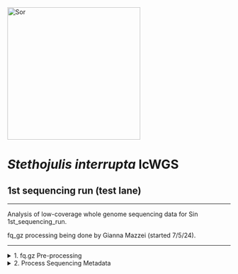 <img src="https://inaturalist-open-data.s3.amazonaws.com/photos/236392150/original.jpg" alt="Sor" width="300"/>

# _Stethojulis interrupta_ lcWGS

## 1st sequencing run (test lane)
---
Analysis of low-coverage whole genome sequencing data for Sin 1st_sequencing_run.

fq_gz processing being done by Gianna Mazzei (started 7/5/24).

---

<details><summary>1. fq.gz Pre-processing</summary>
	
## 1. fq.gz Pre-processing
This portion follows the instructions on [this repo](https://github.com/philippinespire/pire_fq_gz_processing).

→ (*) _denotes steps with MultiQC Report Analyses_

<details><summary>0. Set-up</summary>
<p>

## 0. Set-up

Began by making a new repo on Github titled "pire_stethojulis_interrupta_lcwgs" 

Then went to my terminal and cloned the repo
```
[hpc-0356@wahab-01 ~]$ cd /archive/carpenterlab/pire/
[hpc-0356@wahab-01 pire]$ git clone {https://github.com/philippinespire/pire_stethojulis_interrupta_lcwgs}
```
Get a .gitignore file from another PIRE species repo and copy it here, then push this file to github.
```
[hpc-0356@wahab-01 pire]$ cd pire_stethojulis_interrupta_lcwgs
[hpc-0356@wahab-01 pire_stethojulis_interrupta_lcwgs]$ cp ../pire_taeniamia_zosterophora_lcwgs/.gitignore .
[hpc-0356@wahab-01 pire_stethojulis_interrupta_lcwgs]$ git pull
[hpc-0356@wahab-01 pire_stethojulis_interrupta_lcwgs]$ git add .gitignore
[hpc-0356@wahab-01 pire_stethojulis_interrupta_lcwgs]$ git commit -m "add gitignore"
[hpc-0356@wahab-01 pire_stethojulis_interrupta_lcwgs]$ git push
```
Make 1st sequencing run directory
```
[hpc-0356@wahab-01 pire_stethojulis_interrupta_lcwgs]$ mkdir 1st_sequencing_run
```
</p>

---
</details>

<details><summary>1. Get raw data</summary>
<p>

## 1. Get raw data

```
[hpc-0356@wahab-01 pire_stethojulis_interrupta_lcwgs]$ rsync -r /archive/carpenterlab/pire/downloads/stethojulis_interrupta/1st_sequencing_run-lcwgs/fq_raw 1st_sequencing_run
```

</p>

---
</details>

<details><summary>2. Proofread the decode file</summary>
<p>

## 2. Proofread the decode file

```
[hpc-0356@wahab-01 fq_raw]$ cat Sin_lcwgs-testlane_SequenceNameDecode.tsv
```
Checked that I have sequencing data for all individuals in the decode file:
```
salloc
bash

[hpc-0356@d5-w6420b-23 fq_raw]$ ls *1.fq.gz | wc -l 
				ls *2.fq.gz | wc -l 
90
90
```
Number of lines:
```
[hpc-0356@d5-w6420b-23 fq_raw]$ wc -l Sin_lcwgs-testlane_SequenceNameDecode.tsv
89 Sin_lcwgs-testlane_SequenceNameDecode.tsv
```
Are there duplicates?
```
[hpc-0356@d5-w6420b-23 fq_raw]$ cat Sin_lcwgs-testlane_SequenceNameDecode.tsv| sort | uniq | wc -l
89
```
***Skip steps 3 and 4***

---
</details>

<details><summary>5. Perform a renaming dry run</summary>

## 5. Perform a renaming dry run

```
[hpc-0356@d1-w6420a-23 fq_raw]$ bash /home/e1garcia/shotgun_PIRE/pire_fq_gz_processing/renameFQGZ.bash Sin_lcwgs-testlane_SequenceNameDecode.tsv
```
---

</details>

<details><summary>6. Rename the files</summary>
	
## 6. Rename the files
```
[hpc-0356@d1-w6420a-23 fq_raw]$ bash /home/e1garcia/shotgun_PIRE/pire_fq_gz_processing/renameFQGZ.bash Sin_lcwgs-testlane_SequenceNameDecode.tsv rename
```
---

</details>

<details><summary>7. Check the quality of raw data (*)</summary>

## 7. Check the quality of raw data (*)

Execute `Multi_FASTQC.sh`:
```
[hpc-0356@d5-w6420b-23 1st_sequencing_run]$ sbatch /home/e1garcia/shotgun_PIRE/pire_fq_gz_processing/Multi_FASTQC.sh "fq_raw" "fqc_raw_report"  "fq.gz"
Submitted batch job 3347515
```

### MultiQC output (fq_raw/fqc_raw_report.html):
* Overall, Albatross samples have much higher read counts
	* The Undetermined library has 166.8 million reads
	* Proportion of Undetermined Reads: 0.177
 * Almost all samples are failing Per Base Sequence Content
 * At this point, there are many overrepresented sequences (almost all failed) as well as high adapter content (all failed)

```
‣ % duplication - 
	• Alb: 20 - 50.1%
 	• Contemp: 0 - 16.6%
	• Undertermined: 34.9 - 35.8%
‣ GC content - 
	• Alb: 42 - 54%, 62%: [Sin-APnd_005-Ex1-4B-lcwgs-1-1.2]
 	• Contemp: 43 - 54%
	• Undetermined: 47 - 54%
‣ number of reads - 
	• Alb: 3.3 - 62.8 mil
 	• Contemp: 0 - 7.2 mil
	• Undetermined: 166.8 mil
```
---

</details>

<details><summary>8. First trim (*)</summary>
<p>

## 8. First trim (*)
	
```
[hpc-0356@wahab-01 1st_sequencing_run]$ sbatch /home/e1garcia/shotgun_PIRE/pire_fq_gz_processing/runFASTP_1st_trim.sbatch fq_raw fq_fp1
Submitted batch job 3349635
```

### Review the FastQC output (fq_fp1/1st_fastp_report.html):
After 1st trim:
* `Sin-CPnd_016-Ex1-1E-lcwgs-1-1` has only 24 reads
* After filtering, GC content appears to have stabilized, except for `Sin-CPnd_016-Ex1-1E-lcwgs-1-1`. This volatility is likely from the low read count.

```  
‣ % duplication - 
    	• Albatross: 1.3 - 8.4%, 17.4%: [Sin-APnd_023-Ex1-6D], 23.7%: [Sin-APnd_006-Ex1-4C]
	• Contemporary: 0.0 - 6.9% 
	• Undetermined: 1.7%
‣ GC content -
    	• Albatross: 36.9 - 40.4%
	• Contemporary: 39.4 - 44.8%
	• Undetermined:39.2%
‣ passing filter - 
    	• Albatross: 66.9%: [Sin-APnd_005-Ex1-4B], 89.4 - 94.6%
	• Contemporary: 84.6 - 95.9%
	• Undetermined: 73.0%
‣ % adapter - 
    	• Albatross: 82.3 - 96.2%
	• Contemporary: 48.7 - 93.4%
	• Undetermined: 83.6%
‣ number of reads - 
    	• Albatross: 0 - 125.5 mil
	• Contemporary: 0 - 14.4 mil
	• Undetermined: 333.5 mil
```

---
</details>

<details><summary>9. Remove duplicates with clumpify (*)</summary>
<p>

## 9. Remove duplicates with clumpify (*)

### 9a. Remove duplicates
 ```
[hpc-0356@wahab-01 1st_sequencing_run]$ bash /home/e1garcia/shotgun_PIRE/pire_fq_gz_processing/runCLUMPIFY_r1r2_array.bash fq_fp1 fq_fp1_clmp /scratch/hpc-0356 20
Submitted batch job 3349789
```

### 9c. Check duplicate removal success

Clumpify Successfully worked on all samples
```
[hpc-0356@wahab-01 1st_sequencing_run]$ salloc
[hpc-0356@d6-w6420b-07 1st_sequencing_run]$ enable_lmod
[hpc-0356@d6-w6420b-07 1st_sequencing_run]$ module load container_env R/4.3 
[hpc-0356@d4-w6420b-07 1st_sequencing_run]$ crun R < /home/e1garcia/shotgun_PIRE/pire_fq_gz_processing/checkClumpify_EG.R --no-save
[hpc-0356@d6-w6420b-07 1st_sequencing_run]$ exit
```
### 9d. Clean the scratch drive
```
[hpc-0356@wahab-01 1st_sequencing_run]$ sbatch /home/e1garcia/shotgun_PIRE/pire_fq_gz_processing/cleanSCRATCH.sbatch /scratch/hpc-0356 "*clumpify*temp*"
Submitted batch job 3349945
```
### 9e. Generate metadata on deduplicated FASTQ files (*)
```
[hpc-0356@wahab-01 1st_sequencing_run]$ sbatch /home/e1garcia/shotgun_PIRE/pire_fq_gz_processing/Multi_FASTQC.sh "fq_fp1_clmp" "fqc_clmp_report"  "fq.gz"
Submitted batch job 3349946
```

**Results** (fq_fp1_clmp/fqc_clmp_report.html): 
* `Sin-CPnd_016-Ex1-1E-lcwgs-1-1` still very volatile on Per Sequence GC Content -> low read count
* Still quite a few overrepresented sequences
* % duplication going down

```
‣ % duplication - 
    • Alb: 1.8 - 6.4%
    • Contemp: 0 - 1.3%
    • Undetermined: 4.7%
‣ GC content - 
    • Alb: 36 - 41%
    • Contemp: 39 - 44%
    • Undetermined: 40%
‣ length - 
    • Alb: 77 - 88 bp
    • Contemp: 81 - 130 bp
    • Undetermined: 85 bp
‣ number of reads -
    • Alb: 2.5 - 37.8 mil
    • Contemp: 0 - 1.7 mil, 6.3 mil: [Sin-CPnd_088-Ex1-2D]
    • Undetermined: 83.3 mil
```
</p>

---
</details>


<details><summary>10. Second trim (*)</summary>
<p>

## 10. Second trim (*)
 
```
[hpc-0356@wahab-01 1st_sequencing_run]$ sbatch /home/e1garcia/shotgun_PIRE/pire_fq_gz_processing/runFASTP_2.sbatch fq_fp1_clmp fq_fp1_clmp_fp2 33
Submitted batch job 3350043
```

### Review the FastQC output (fq_fp1_clmp_fp2/2nd_fastp_report.html):
After 2nd trim:
* Duplication dropped
* % passing filter is high (96%+), besides `Undetermined` and `Sin-CPnd_016-Ex1-1E` in the high 80s
* Everything is looking normal, besides `Sin-CPnd_016-Ex1-1E-lcwgs-1-1`. This individual has a low number of reads (22) which is manifesting as volatility on graphs displaying Insert Size Distribution, Sequence Quality, and GC Content.

```
‣ % duplication -
	• Alb: 0.2 - 5.5%
	• Contemp: 0.0 - 0.3%
	• Undetermined: 0.4%
‣ GC content -
	• Alb: 36.9 - 41.1%
	• Contemp: 39.5 - 44.7%
	• Undetermined: 39.4%
‣ passing filter -
	• Alb: 96.1 - 97.7%
	• Contemp: 81.8: [Sin-CPnd_016-Ex1-1E], 96.6 - 98.6%
	• Undetermined: 89.6%
‣ % adapter -
	• Alb: 2.3 - 2.5%
	• Contemp: 0.0 - 2.8%
	• Undetermined: 2.5%
‣ number of reads -
	• Alb: 5.0 - 75.6 mil
	• Contemp: 0.0 - 3.4 mil, 12.6 mil: [Sin-CPnd_088-Ex1-2D]
	• Undetermined: 166.5 mil
```

---
</details>

<details><summary>11. Decontaminate files (*)</summary>
<p>

## 11. Decontaminate files (*)

<details><summary>11a. Run fastq_screen</summary>
	
### 11a. Run fastq_screen

```
[hpc-0356@wahab-01 1st_sequencing_run]$ bash
[hpc-0356@wahab-01 1st_sequencing_run]$ fqScrnPATH=/home/e1garcia/shotgun_PIRE/pire_fq_gz_processing/runFQSCRN_6.bash
indir=fq_fp1_clmp_fp2
[hpc-0356@wahab-01 1st_sequencing_run]$ outdir=/scratch/hpc-0356/fq_fp1_clmp_fp2_fqscrn
nodes=20
[hpc-0356@wahab-01 1st_sequencing_run]$ bash $fqScrnPATH $indir $outdir $nodes
```
---

</details>

<details><summary>11b. Check for Errors</summary>
	
### 11b. Check for Errors

```
[hpc-0356@wahab-01 1st_sequencing_run]$ bash
[hpc-0356@wahab-01 1st_sequencing_run]$ outdir=/scratch/hpc-0356/fq_fp1_clmp_fp2_fqscrn
[hpc-0356@wahab-01 1st_sequencing_run]$ sbatch /home/e1garcia/shotgun_PIRE/pire_fq_gz_processing/validateFQ.sbatch $outdir "*filter.fastq.gz"
Submitted batch job 3351748

# when complete check the $outdir/fqValidateReport.txt file
less -S $outdir/fqValidationReport.txt file
```
#### Confirm files were succesfully completed:

Check that all 5 files were created for each fqgz file:
```
[hpc-0356@wahab-01 1st_sequencing_run]$ ls $outdir/*r1.tagged.fastq.gz | wc -l
					ls $outdir/*r2.tagged.fastq.gz | wc -l
					ls $outdir/*r1.tagged_filter.fastq.gz | wc -l
					ls $outdir/*r2.tagged_filter.fastq.gz | wc -l 
					ls $outdir/*r1_screen.txt | wc -l
					ls $outdir/*r2_screen.txt | wc -l
					ls $outdir/*r1_screen.png | wc -l
					ls $outdir/*r2_screen.png | wc -l
					ls $outdir/*r1_screen.html | wc -l
					ls $outdir/*r2_screen.html | wc -l
90
90
90
90
90
90
90
90
90
90
```
For each, you should have the same number as the number of input files (number of fq.gz files):
```
[hpc-0356@wahab-01 1st_sequencing_run]$ ls $indir/*r1.fq.gz | wc -l
                                        ls $indir/*r2.fq.gz | wc -l
90
90
```
Check for any errors in the `*out` files: (none)
```
[hpc-0356@wahab-01 1st_sequencing_run]$ grep 'error' slurm-fqscrn.*out
					grep 'No reads in' slurm-fqscrn.*out
					grep 'FATAL' slurm-fqscrn.*out
```
Looked at the outfiles to see if there are any unzipped files with the word temp, which means that the job didn't finish and needs to be rerun: (none)
```
[hpc-0356@wahab-01 1st_sequencing_run]$ outdir=/scratch/hpc-0356/fq_fp1_clmp_fp2_fqscrn
					ls $outdir/*temp*
ls: cannot access '/scratch/hpc-0356/fq_fp1_clmp_fp2_fqscrn/*temp*': No such file or directory
```

**Since fq screen worked properly, there are no files that need to be rerun!**

---

</details>

<details><summary>11e. Move output files</summary>
	
### 11e. Move output files
The recommended instructions using `screen mv` have not been working for me so I did this:
```
[hpc-0356@wahab-01 1st_sequencing_run]$ mv /scratch/hpc-0356/fq_fp1_clmp_fp2_fqscrn/Sin* /archive/carpenterlab/pire/pire_stethojulis_interrupta_lcwgs/1st_sequencing_run/fq_fp1_clmp_fp2_fqscrn

#for some reason mv /scratch/hpc-0356/fq_fp1_clmp_fp2_fqscrn/Undetermined* did not work so I had to move each file:

[hpc-0356@wahab-01 1st_sequencing_run]$ mv /scratch/hpc-0356/fq_fp1_clmp_fp2_fqscrn/Undetermined.clmp.fp2_r1_screen.html \
   					/scratch/hpc-0356/fq_fp1_clmp_fp2_fqscrn/Undetermined.clmp.fp2_r1_screen.png \
   					/scratch/hpc-0356/fq_fp1_clmp_fp2_fqscrn/Undetermined.clmp.fp2_r1_screen.txt \
   					/scratch/hpc-0356/fq_fp1_clmp_fp2_fqscrn/Undetermined.clmp.fp2_r1.tagged.fastq.gz \
   					/scratch/hpc-0356/fq_fp1_clmp_fp2_fqscrn/Undetermined.clmp.fp2_r1.tagged_filter.fastq.gz \
   					/scratch/hpc-0356/fq_fp1_clmp_fp2_fqscrn/Undetermined.clmp.fp2_r2_screen.html \
   					/scratch/hpc-0356/fq_fp1_clmp_fp2_fqscrn/Undetermined.clmp.fp2_r2_screen.png \
   					/scratch/hpc-0356/fq_fp1_clmp_fp2_fqscrn/Undetermined.clmp.fp2_r2_screen.txt \
   					/scratch/hpc-0356/fq_fp1_clmp_fp2_fqscrn/Undetermined.clmp.fp2_r2.tagged.fastq.gz \
					/scratch/hpc-0356/fq_fp1_clmp_fp2_fqscrn/Undetermined.clmp.fp2_r2.tagged_filter.fastq.gz \
					/archive/carpenterlab/pire/pire_stethojulis_interrupta_lcwgs/1st_sequencing_run/fq_fp1_clmp_fp2_fqscrn/

[hpc-0356@wahab-01 1st_sequencing_run]$ mv /scratch/hpc-0356/fq_fp1_clmp_fp2_fqscrn/fqValidationReport.txt /archive/carpenterlab/pire/pire_stethojulis_interrupta_lcwgs/1st_sequencing_run/fq_fp1_clmp_fp2_fqscrn/

```
---
</details>

<details><summary>11f. Run MultiQC (*)</summary>
	
### 11f. Run MultiQC (*)

```
[hpc-0356@wahab-01 1st_sequencing_run]$ sbatch /home/e1garcia/shotgun_PIRE/pire_fq_gz_processing/runMULTIQC.sbatch fq_fp1_clmp_fp2_fqscrn fastq_screen_report
Submitted batch job 3353560
```

Review the MultiQC output (fq_fp1_clmp_fp2_fqscrn/fastq_screen_report.html):
* Everything looked normal, no notable signs of contamination
* `Sin-CPnd_016-Ex1-1E` was 100% no hits, 0% multiple genomes -> from low read count 

```
‣ multiple genomes -
	• Alb: 2.5 - 5.0%
	• Contemp: 0.0 - 6.5%
	• Undetermined: 3.6 - 4.6%
‣ no hits -
	• Alb: 92.2 - 96.0%
	• Contemp: 92.3 - 100% 
	• Undetermined: 93.4 - 94.3%
```

</details>

---

</details>

<details><summary>12. Repair FASTQ Files Messed Up by FASTQ_SCREEN (*)</summary>
<p>

## 12. Repair FASTQ Files Messed Up by FASTQ_SCREEN (*)

#### Execute `runREPAIR.sbatch`

Next we need to re-pair our reads. `runREPAIR.sbatch` matches up forward (r1) and reverse (r2) reads so that the `*1.fq.gz` and `*2.fq.gz` files have reads in the same order
```
[hpc-0356@wahab-01 1st_sequencing_run]$ sbatch /home/e1garcia/shotgun_PIRE/pire_fq_gz_processing/runREPAIR.sbatch fq_fp1_clmp_fp2_fqscrn fq_fp1_clmp_fp2_fqscrn_rprd 5
Submitted batch job 3353569 
```
#### Confirm that the paired end fq.gz files are complete and formatted correctly:

Start by running the script:
```
[hpc-0356@wahab-01 1st_sequencing_run]$ bash
[hpc-0356@wahab-01 1st_sequencing_run]$ SCRIPT=/home/e1garcia/shotgun_PIRE/pire_fq_gz_processing/validateFQPE.sbatch 
                                        DIR=fq_fp1_clmp_fp2_fqscrn_rprd
                                        fqPATTERN="*fq.gz"
[hpc-0356@wahab-01 1st_sequencing_run]$ sbatch $SCRIPT $DIR $fqPATTERN
Submitted batch job 3353571
```

Check the SLURM `out` file and `fqValidationReport.txt` to determine if all of the fqgz files are valid
```
[hpc-0356@wahab-01 1st_sequencing_run]$ cat valiate_FQ_-3353571.out
PAIRED END FASTQ VALIDATION REPORT

Directory: fq_fp1_clmp_fp2_fqscrn_rprd
File Pattern: *fq.gz
File extensions found: .R1.fq.gz .R2.fq.gz

Number of paired end fq files evaluated: 90
Number of paired end fq files validated: 90

Errors Reported:
```
#### Run `Multi_FASTQC`
```
[hpc-0356@wahab-01 1st_sequencing_run]$ sbatch /home/e1garcia/shotgun_PIRE/pire_fq_gz_processing/Multi_FASTQC.sh "./fq_fp1_clmp_fp2_fqscrn_rprd" "fqc_rprd_report" "fq.gz"
Submitted batch job 3353747
```

#### Review MultiQC output (fq_fp1_clmp_fp2_fqscrn_rprd/fqc_rprd_report.html):
* Only contemporary individuals are stll failing Per Sequence GC Content
* Mean Quality Scores ~40% not passing

```
‣ % duplication -
	• Alb: 1.7 - 6.7%
	• Contemp: 0.0 - 0.8%
	• Undetermined: 3.6 - 3.7%
‣ GC content -
	• Alb: 36 - 40%
	• Contemp: 39 - 44%
	• Undetermined: 38% 
‣ length -
	• Alb: 75 - 86 bp
	• Contemp: 80 - 127 bp
	• Undetermined: 81 - 82 bp
‣ number of reads -
	• Alb: 2.3 - 35.1 mil
	• Contemp: 0.0 - 5.9 mil
	• Undetermined: 69 mil
```

---

</details>

<details><summary> → Overview: Compare MultiQC Report Results (*)</summary>

### Compare MultiQC Report Results:

<table>
	
<tr>
<td> Raw Data - Step 7 </td> <td> 1st Trim - Step 8 (combined reads) </td> <td> Deduplication/Clumpify - Step 9 </td>  <td> 2nd Trim - Step 10 (combined reads) </td> <td> Re-pairing - Step 12 </td>  
</tr>
<tr>
<td>

```
‣ % duplication - 
    • Alb: 20 - 50.1%
    • Contemp: 0 - 16.6%
    • Undertermined: 34.9 - 35.8%
‣ GC content - 
    • Alb: 42 - 62%
    • Contemp: 43 - 54%
    • Undetermined: 47 - 54%
‣ number of reads - 
    • Alb: 3.3 - 62.8 mil
    • Contemp: 0 - 7.2 mil
    • Undetermined: 166.8 mil
```
</td>
<td>

```
‣ % duplication - 
    • Albatross: 1.3 - 23.7%
    • Contemporary: 0.0 - 6.9% 
    • Undetermined: 1.7%
‣ GC content -
    • Albatross: 36.9 - 40.4%
    • Contemporary: 39.4 - 44.8%
    • Undetermined:39.2%
‣ passing filter - 
    • Albatross: 66.9% - 94.6%
    • Contemporary: 84.6 - 95.9%
    • Undetermined: 73.0%
‣ % adapter - 
    • Albatross: 82.3 - 96.2%
    • Contemporary: 48.7 - 93.4%
    • Undetermined: 83.6%
‣ number of reads - 
    • Albatross: 0 - 125.5 mil
    • Contemporary: 0 - 14.4 mil
    • Undetermined: 333.5 mil
```
</td>
<td>

```
‣ % duplication - 
    • Alb: 1.8 - 6.4%
    • Contemp: 0 - 1.3%
    • Undetermined: 4.7%
‣ GC content - 
    • Alb: 36 - 41%
    • Contemp: 39 - 44%
    • Undetermined: 40%
‣ length - 
    • Alb: 77 - 88 bp
    • Contemp: 81 - 130 bp
    • Undetermined: 85 bp
‣ number of reads -
    • Alb: 2.5 - 37.8 mil
    • Contemp: 0 - 6.3 mil
    • Undetermined: 83.3 mil
```
</td>
<td>

```
‣ % duplication -
    • Alb: 0.2 - 5.5%
    • Contemp: 0.0 - 0.3%
    • Undetermined: 0.4%
‣ GC content -
    • Alb: 36.9 - 41.1%
    • Contemp: 39.5 - 44.7%
    • Undetermined: 39.4%
‣ passing filter -
    • Alb: 96.1 - 97.7%
    • Contemp: 81.8 - 98.6%
    • Undetermined: 89.6%
‣ % adapter -
    • Alb: 2.3 - 2.5%
    • Contemp: 0.0 - 2.8%
    • Undetermined: 2.5%
‣ number of reads -
    • Alb: 5.0 - 75.6 mil
    • Contemp: 0.0 - 12.6 mil
    • Undetermined: 166.5 mil
```
</td>
<td>

```
‣ % duplication -
    • Alb: 1.7 - 6.7%
    • Contemp: 0.0 - 0.8%
    • Undetermined: 3.6 - 3.7%
‣ GC content -
    • Alb: 36 - 40%
    • Contemp: 39 - 44%
    • Undetermined: 38% 
‣ length -
    • Alb: 75 - 86 bp
    • Contemp: 80 - 127 bp
    • Undetermined: 81 - 82 bp
‣ number of reads -
    • Alb: 2.3 - 35.1 mil
    • Contemp: 0.0 - 5.9 mil
    • Undetermined: 69 mil
```
</td>
</tr>
</table>

</details>


<details><summary>14. Clean Up</summary>
<p>

## 14. Clean Up

Move any .out files into the logs dir
```
[hpc-0356@wahab-01 1st_sequencing_run]$ mkdir logs
[hpc-0356@wahab-01 1st_sequencing_run]$ mv *out logs/
```

---

</details>

<details><summary>15. Map Repaired `fq.gz` to Reference Genome</summary>
<p>

## 15. Map Repaired `fq.gz` to Reference Genome

The following steps 15 & 16 are from the [pire_lcwgs_data_processing repo](https://github.com/philippinespire/pire_lcwgs_data_processing).

### Get your reference genome

Make a new directory `refGenome` and `cd` into it
```
[hpc-0356@wahab-01 1st_sequencing_run]$ mkdir refGenome
[hpc-0356@wahab-01 1st_sequencing_run]$ cd refGenome/
```

This species is not on ncbi, but we do have a reference genome in house. Copy this file `scaffolds.fasta` into refGenome:
```
[hpc-0356@wahab-01 refGenome]$ cp /home/e1garcia/shotgun_PIRE/pire_ssl_data_processing/stethojulis_interrupta/SPAdes_allLibs_decontam_R1R2_noIsolate/scaffolds.fasta /archive/carpenterlab/pire/pire_stethojulis_interrupta_lcwgs/1st_sequencing_run/refGenome/
```

### Map your reads to your reference genome
Start by cloning the dDocentHPC repo to gain access to the scripts we need to run:
```
[hpc-0356@wahab-01 1st_sequencing_run]$ git clone https://github.com/cbirdlab/dDocentHPC
```
Create a `mkBAM_ddocent` directory and copy all `fq.gz` files from `fq_fp1_clmp_fp2_fqscrn_rprd` into this new directory:
```
[hpc-0356@wahab-01 1st_sequencing_run]$ mkdir mkBAM_ddocent
[hpc-0356@wahab-01 1st_sequencing_run]$ rsync fq_fp1_clmp_fp2_fqscrn_rprd/*fq.gz mkBAM_ddocent
```
Copy the reference genome to `mkBAM_ddocent` as well as the scripts we need to run:
```
[hpc-0356@wahab-01 1st_sequencing_run]$ cp refGenome/scaffolds.fasta mkBAM_ddocent/reference.denovoSSL.Sin.fasta

[hpc-0356@wahab-01 1st_sequencing_run]$ cd mkBAM_ddocent/
[hpc-0356@wahab-01 mkBAM_ddocent]$ cp ../dDocentHPC/configs/config.6.lcwgs .
[hpc-0356@wahab-01 mkBAM_ddocent]$ cp ../dDocentHPC/dDocentHPC.sbatch .
```
Before moving forward, I needed to edit the `config.6.lcwgs` file to suit this species:
```
[hpc-0356@wahab-01 mkBAM_ddocent]$ nano config.6.lcwgs

# within file:
# change Cutoff1 and Cutoff2 to "denovoSSL" and "Sin"

----------mkREF: Settings for de novo assembly of the reference genome----------------------------------------->
PE              Type of reads for assembly (PE, SE, OL, RPE)                                    PE=ddRAD & ezRA>
0.9             cdhit Clustering_Similarity_Pct (0-1)                                                   Use cdh>
denovoSSL       Cutoff1 (integer)                                                                              >
Sin             Cutoff2 (integer)                                                                              >
0.05    rainbow merge -r <percentile> (decimal 0-1)                                             Percentile-base>
0.95    rainbow merge -R <percentile> (decimal 0-1)                                             Percentile-base>
--------------------------------------------------------------------------------------------------------------->
```
Then, I needed to alter the `dDocentHPC.sbatch` file to load the newer version:
```
[hpc-0356@wahab-01 mkBAM_ddocent]$ nano dDocentHPC.sbatch

# within file:
# change where the "#" is

enable_lmod
# module load container_env ddocent/2.7.8
module load container_env ddocent/2.9.4
```

Now, I am able to map reads.

Execute `dDocentHPC.sbatch mkBAM config.6.lcwgs` which aligns reads (in FASTQ format) to a reference genome and creates BAM files (Binary Alignment Map files)
```
[hpc-0356@wahab-01 mkBAM_ddocent]$ sbatch dDocentHPC.sbatch mkBAM config.6.lcwgs
Submitted batch job 3353876
```
---

</details>

<details><summary>16. Filter BAM Files</summary>

## 16. Filter BAM Files

Filtering BAM files ensures data quality, reduces noise, improves analysis accuracy, and prepares data for downstream genomic analyses.
```
[hpc-0356@wahab-01 mkBAM_ddocent]$ sbatch dDocentHPC.sbatch fltrBAM config.6.lcwgs
Submitted batch job 3355185
```

---

</details>

<details><summary>17. Generate Number of Mapped Reads</summary>

## 17. Generate Number of Mapped Reads

```
[hpc-0356@wahab-01 1st_sequencing_run]$ sbatch /home/e1garcia/shotgun_PIRE/pire_fq_gz_processing/mappedReadStats.sbatch mkBAM_ddocent mkBAM_ddocent/coverageMappedReads
Submitted batch job 3355582
```

#### Review Output (coverageMappedReads/out__ReadStats.tsv):
* 6 contemporary libaries with under 1000 reads:
	* `Sin-CPnd_016-Ex1-1E-lcwgs-1-1.clmp.fp2_repr.denovoSSL.Sin-RG.bam`:	11
	* `Sin-CPnd_037-Ex1-4F-lcwgs-1-1.clmp.fp2_repr.denovoSSL.Sin-RG.bam`:	113
	* `Sin-CPnd_027-Ex1-3A-lcwgs-1-1.clmp.fp2_repr.denovoSSL.Sin-RG.bam`:	226
	* `Sin-CPnd_014-Ex1-3F-lcwgs-1-1.clmp.fp2_repr.denovoSSL.Sin-RG.bam`:	454
	* `Sin-CPnd_026-Ex1-1G-lcwgs-1-1.clmp.fp2_repr.denovoSSL.Sin-RG.bam`:	457
	* `Sin-CPnd_087-Ex1-4B-lcwgs-1-1.clmp.fp2_repr.denovoSSL.Sin-RG.bam`:	669
* Overall, low #'s for Contemporary individuals -> 24 more are under 10,000 reads 
* Mean depth with coverage is pretty good for Albatross: between 1.16 and 3.1
```
numreads:
* Alb: 3,095,833 - 5,3152,622
* Contemp: 11 - 9,716,147
* Und: 97,814,629

meanreadlength:
* Alb: 76.05 - 87.22
* Contemp: 83.46 - 128.20
* Und: 82.63

meandepth_wcvg:
* Alb: 1.16 - 3.10
* Contemp: 0.997 - 1.39
* Und: 4.56

numpos:
* 1,356,329,670 bp

numpos_wcvg:
* Alb: 110,401,751 - 716,514,117 bp
* Contemp: 665 - 339,212,571 bp
* Und: 894,543,777 bp

meandepth:
* Alb: 0.097 - 1.64
* Contemp: 0.0000005 - 0.35
* Und: 3.01

pctpos_wcvg:
* Alb: 8.14 - 52.83%
* Contemp: 0.00005 - 25.01%
* Und: 65.95%
```
---

</details>

<details><summary>18. Extract mitochondrial genomes from read data</summary>

## 18. Extract mitochondrial genomes from read data

If there are potential cryptic species in the data, we should try to extract mitochondrial genes from the read data to get an idea of species IDs. You use MitoZ to do so.

Copy the runMitoZ bash and sbatch scripts to your sequencing project directory
```
[hpc-0356@wahab-01 pire_stethojulis_interrupta_lcwgs]$ cp /home/e1garcia/shotgun_PIRE/pire_fq_gz_processing/runMitoZ* 1st_sequencing_run
```
* The `runMitoZ_array.bash` and `runMitoZ_array.sbatch` scripts need to be altered before running. Using nano and ctrl+\ I found every instance of `_clmp.fp2_r1.fq.gz` and replaced it with `.clmp.fp2_r1.fq.gz`.

Now, execute the runMitoZ script:
```
[hpc-0356@wahab-01 1st_sequencing_run]$ bash runMitoZ_array.bash /archive/carpenterlab/pire/pire_stethojulis_interrupta_lcwgs/1st_sequencing_run/fq_fp1_clmp_fp2 32
Submitted batch job 3355700
```
For the next script to work, I need my MitoZ output files to be in my `fq_fp1_clmp_fp2` directory.
```
[hpc-0356@wahab-01 1st_sequencing_run]$ mv MitoZ*.out fq_fp1_clmp_fp2/
```
Then, after copying it, I was able to run the `process_MitoZ_outputs.sh` script
```
[hpc-0356@wahab-01 1st_sequencing_run]$ cd fq_fp1_clmp_fp2
[hpc-0356@wahab-01 fq_fp1_clmp_fp2]$ cp /home/e1garcia/shotgun_PIRE/pire_fq_gz_processing/process_MitoZ_outputs.sh .

[hpc-0356@wahab-01 fq_fp1_clmp_fp2]$ sh process_MitoZ_outputs.sh
```
Now, we can see which individuals MitoZ worked for: 

**Individuals that succeeded:**
```
[hpc-0356@wahab-01 fq_fp1_clmp_fp2]$ cat MitoZ_success.txt
Undetermined
```

**Individuals that failed:**
All of them, besides Undetermined...

--- 

</details>

---

</details>


<details><summary>2. Process Sequencing Metadata</summary>

## 2. Process Sequencing Metadata
<p>

This portion follows the instructions on [this repo](https://github.com/philippinespire/process_sequencing_metadata).

<details><summary>1. Clone Repos</summary>

## 1. Clone Repos

```
[hpc-0356@wahab-01 ~]$ cd pire_lcwgs_data/
[hpc-0356@wahab-01 ~/pire_lcwgs_data]$ git clone https://github.com/philippinespire/pire_stethojulis_interrupta_lcwgs.git
```
 The ScriptDirs are already cloned: `process_sequencing_metadata` & `read_multiqc`

 ---

</details>

<details><summary>2. Access R</summary>

## 2. Access R

Go to ODU's [OnDemand](https://ondemand.wahab.hpc.odu.edu/pun/sys/dashboard)

Go to Interactive Apps > RStudio Server.
* Number of Cores: 4
* Partition: main
* Number of Hours: 4
* R Version: 4.3.2 (newest)

Once ready, `Connect to RStudio Server` 

---
</details>

<details><summary>3. Install packages</summary>

## 3. Install packages

Within the Console on R:
```
> install.packages ("pacman")
```
 
---
</details>

<details><summary>4. Run wrangleSslCsslLcwgsMetadata.R</summary>
	
## 4. Run wrangleSslCsslLcwgsMetadata.R

First, make sure `inDir = "../pire_lcwgs_data"`.

For this species, I was running into an error message when trying to Read in Metadata. The error was caused by my `Sin_lcwgs-testlane_SequenceNameDecode.tsv` within `pire_lcwgs_data/pire_stethojulis_interrupta_lcwgs/1st_sequencing_run/fq_raw` not containing column titles. I used `nano` to edit the file, adding "Sequence_Name" and "Extraction_ID" so the file looked as following:

```
Sequence_Name	Extraction_ID
SiC0106109A	Sin-CPnd_061-Ex1-9A-lcwgs-1-1
SiC0105009B	Sin-CPnd_050-Ex1-9B-lcwgs-1-1
SiC0106709C	Sin-CPnd_067-Ex1-9C-lcwgs-1-1
SiC0105809D	Sin-CPnd_058-Ex1-9D-lcwgs-1-1
SiC0108909E	Sin-CPnd_089-Ex1-9E-lcwgs-1-1
SiC0106309F	Sin-CPnd_063-Ex1-9F-lcwgs-1-1
SiC0105309G	Sin-CPnd_053-Ex1-9G-lcwgs-1-1
SiC0107909H	Sin-CPnd_079-Ex1-9H-lcwgs-1-1
SiC0107110A	Sin-CPnd_071-Ex1-10A-lcwgs-1-1
```

I was able to Source the script and run it without issue. 
* One thing to note, in order for this to work, I needed to have cloned ` pire_sphaeramia_nematoptera_lcwgs`, `pire_zenarchopterus_dispar_lcwgs`, and `pire_stethojulis_interrupta_lcwgs` within `pire_lcwgs_data` in order for the script to properly run for Sin.
* Another thing, this script had already been edited from previously running Zdi. To see the alterations I made then, check that [repo](https://github.com/philippinespire/pire_zenarchopterus_dispar_lcwgs/blob/main/1st_sequencing_run/README.md).

---

</details>

<details><summary>5. Run visualizeTestLaneLcwgsMETADATA.R</summary>
	
## 5. Run visualizeTestLaneLcwgsMETADATA.R

Go to the [process_sequencing_metadata/out](https://github.com/philippinespire/process_sequencing_metadata/tree/main/out) directory on github to see the naming convention. 

The "sp_code_pattern" and "test_lane_id" for Sin will be 0025_Sin. Confirm 0025 is the next number in the out files in the github directory. 

In R, within the files on the right, click on the `process_sequencing_metadata` folder and open `visualizeTestLaneLcwgsMETADATA.R`.

Go to line 100 and update the naming convention for Sin:
```
line 101: sp_code_pattern = "(Sin)"
line 102: era_pattern = "[AC]" #do not change
line 103: test_lane_id = "0025"
```
I then Source'd the script and ran into no issues.

Check to make sure the files were properly created:
```
[hpc-0356@wahab-01 ~]$ cd process_sequencing_metadata/out
[hpc-0356@wahab-01 out]$ ls

# the last 3 files
sequencing_metadata_test_lane_0025_Sin_lcwgs_readcounts.tsv
sequencing_metadata_test_lane_0025_Sin_lcwgs_readlength_histogram.png
sequencing_metadata_test_lane_0025_Sin_lcwgs_totalseqs_histogram.png
```
---

</details>

<details><summary>6. Script Output</summary>

## 6. Script Output

### Read Counts TSV file:

[sequencing_metadata_test_lane_0025_Sin_lcwgs_readcounts.tsv](https://github.com/philippinespire/process_sequencing_metadata/blob/main/out/sequencing_metadata_test_lane_0025_Sin_lcwgs_readcounts.tsv)

### Proportion of Reads Removed by Step:
`sequencing_metadata_test_lane_0025_Sin_lcwgs_colplot_prop_reads_removed_by_step.png`

<img src="https://github.com/philippinespire/process_sequencing_metadata/blob/main/out/sequencing_metadata_test_lane_0025_Sin_lcwgs_colplot_prop_reads_removed_by_step.png" alt="sequencing_metadata_test_lane_0025_Sin_lcwgs_colplot_prop_reads_removed_by_step.png" width="800"/>

### Read length:
`sequencing_metadata_test_lane_0025_Sin_lcwgs_readlength_histogram.png`:

<img src="https://github.com/philippinespire/process_sequencing_metadata/blob/main/out/sequencing_metadata_test_lane_0025_Sin_lcwgs_readlength_histogram.png" alt="sequencing_metadata_test_lane_0025_Sin_lcwgs_readlength_histogram.png" width="500"/>

### Totals Seqs:
`sequencing_metadata_test_lane_0025_Sin_lcwgs_totalseqs_histogram.png`:

<img src="https://github.com/philippinespire/process_sequencing_metadata/blob/main/out/sequencing_metadata_test_lane_0025_Sin_lcwgs_totalseqs_histogram.png" alt="sequencing_metadata_test_lane_0025_Sin_lcwgs_totalseqs_histogram.png" width="500"/>

---



